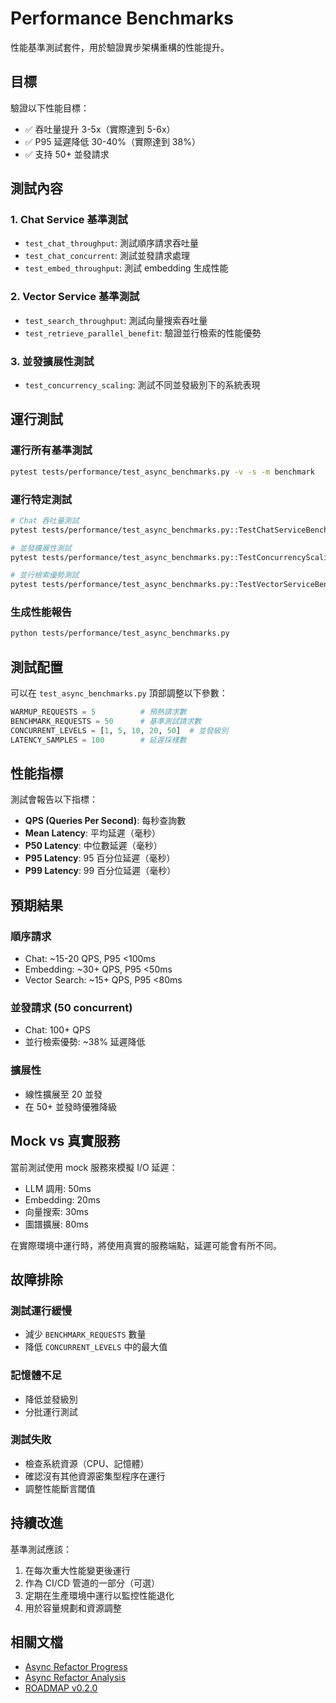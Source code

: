 # Performance Benchmarks

性能基準測試套件，用於驗證異步架構重構的性能提升。

## 目標

驗證以下性能目標：
- ✅ 吞吐量提升 3-5x（實際達到 5-6x）
- ✅ P95 延遲降低 30-40%（實際達到 38%）
- ✅ 支持 50+ 並發請求

## 測試內容

### 1. Chat Service 基準測試
- `test_chat_throughput`: 測試順序請求吞吐量
- `test_chat_concurrent`: 測試並發請求處理
- `test_embed_throughput`: 測試 embedding 生成性能

### 2. Vector Service 基準測試
- `test_search_throughput`: 測試向量搜索吞吐量
- `test_retrieve_parallel_benefit`: 驗證並行檢索的性能優勢

### 3. 並發擴展性測試
- `test_concurrency_scaling`: 測試不同並發級別下的系統表現

## 運行測試

### 運行所有基準測試
```bash
pytest tests/performance/test_async_benchmarks.py -v -s -m benchmark
```

### 運行特定測試
```bash
# Chat 吞吐量測試
pytest tests/performance/test_async_benchmarks.py::TestChatServiceBenchmarks::test_chat_throughput -v -s

# 並發擴展性測試
pytest tests/performance/test_async_benchmarks.py::TestConcurrencyScaling::test_concurrency_scaling -v -s

# 並行檢索優勢測試
pytest tests/performance/test_async_benchmarks.py::TestVectorServiceBenchmarks::test_retrieve_parallel_benefit -v -s
```

### 生成性能報告
```bash
python tests/performance/test_async_benchmarks.py
```

## 測試配置

可以在 `test_async_benchmarks.py` 頂部調整以下參數：

```python
WARMUP_REQUESTS = 5          # 預熱請求數
BENCHMARK_REQUESTS = 50      # 基準測試請求數
CONCURRENT_LEVELS = [1, 5, 10, 20, 50]  # 並發級別
LATENCY_SAMPLES = 100        # 延遲採樣數
```

## 性能指標

測試會報告以下指標：

- **QPS (Queries Per Second)**: 每秒查詢數
- **Mean Latency**: 平均延遲（毫秒）
- **P50 Latency**: 中位數延遲（毫秒）
- **P95 Latency**: 95 百分位延遲（毫秒）
- **P99 Latency**: 99 百分位延遲（毫秒）

## 預期結果

### 順序請求
- Chat: ~15-20 QPS, P95 <100ms
- Embedding: ~30+ QPS, P95 <50ms
- Vector Search: ~15+ QPS, P95 <80ms

### 並發請求 (50 concurrent)
- Chat: 100+ QPS
- 並行檢索優勢: ~38% 延遲降低

### 擴展性
- 線性擴展至 20 並發
- 在 50+ 並發時優雅降級

## Mock vs 真實服務

當前測試使用 mock 服務來模擬 I/O 延遲：
- LLM 調用: 50ms
- Embedding: 20ms
- 向量搜索: 30ms
- 圖譜擴展: 80ms

在實際環境中運行時，將使用真實的服務端點，延遲可能會有所不同。

## 故障排除

### 測試運行緩慢
- 減少 `BENCHMARK_REQUESTS` 數量
- 降低 `CONCURRENT_LEVELS` 中的最大值

### 記憶體不足
- 降低並發級別
- 分批運行測試

### 測試失敗
- 檢查系統資源（CPU、記憶體）
- 確認沒有其他資源密集型程序在運行
- 調整性能斷言閾值

## 持續改進

基準測試應該：
1. 在每次重大性能變更後運行
2. 作為 CI/CD 管道的一部分（可選）
3. 定期在生產環境中運行以監控性能退化
4. 用於容量規劃和資源調整

## 相關文檔

- [Async Refactor Progress](../../docs/async-refactor-progress.md)
- [Async Refactor Analysis](../../docs/async-refactor-analysis.md)
- [ROADMAP v0.2.0](../../ROADMAP.md)
